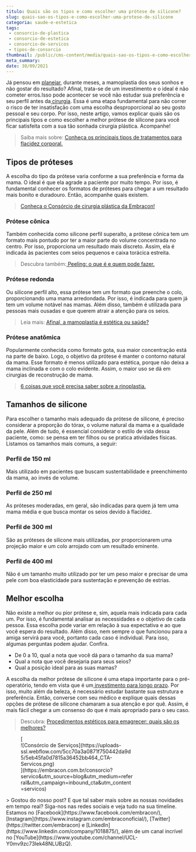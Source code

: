 ```yaml
---
titulo: Quais são os tipos e como escolher uma prótese de silicone?
slug: quais-sao-os-tipos-e-como-escolher-uma-protese-de-silicone
categoria: saude-e-estetica
tags:
 - consorcio-de-plastica
 - consorcio-de-estetica
 - consorcio-de-servicos
 - tipos-de-consorcio
thumbnail: /public/cms-content/media/quais-sao-os-tipos-e-como-escolher-uma-protese-de-silicone.jpg
meta_summary: 
date: 30/09/2021
---
```

Já pensou em [planejar](https://www.embracon.com.br/blog/planejamento-financeiro-um-guia-para-as-financas-nao-sairem-de-controle), durante meses, a mamoplastia dos seus sonhos e não gostar do resultado? Afinal, trata-se de um investimento e o ideal é não cometer erros.Isso pode acontecer se você não estudar sua preferência e seu perfil antes da[ cirurgia](https://www.embracon.com.br/blog/5-duvidas-sobre-o-consorcio-de-cirurgia). Essa é uma etapa fundamental para não correr o risco de ter insatisfação com uma escolha desproporcional ao seu gosto pessoal e seu corpo. Por isso, neste artigo, vamos explicar quais são os principais tipos e como escolher a melhor prótese de silicone para você ficar satisfeita com a sua tão sonhada cirurgia plástica. Acompanhe!

> Saiba mais sobre: [Conheça os principais tipos de tratamentos para flacidez corporal.](https://www.embracon.com.br/blog/saiba-quais-sao-os-principais-tipos-de-tratamentos-para-flacidez-corporal)

Tipos de próteses
-----------------

A escolha do tipo da prótese varia conforme a sua preferência e forma da mama. O ideal é que ela agrade a paciente por muito tempo. Por isso, é fundamental conhecer os formatos de próteses para chegar a um resultado mais bonito e duradouro. Então, acompanhe quais existem.

> [Conheça o Consórcio de cirurgia plástica da Embracon!](https://www.embracon.com.br/blog/tudo-sobre-o-consorcio-de-cirurgia-plastica-embracon)

### Prótese cônica

Também conhecida como silicone perfil superalto, a prótese cônica tem um formato mais pontudo por ter a maior parte do volume concentrada no centro. Por isso, proporciona um resultado mais discreto. Assim, ela é indicada às pacientes com seios pequenos e caixa torácica estreita.

> Descubra também:[ Peeling: o que é e quem pode fazer.](https://www.embracon.com.br/blog/peeling-o-que-e-e-quem-pode-fazer)

### Prótese redonda

Ou silicone perfil alto, essa prótese tem um formato que preenche o colo, proporcionando uma mama arredondada. Por isso, é indicada para quem já tem um volume notável nas mamas. Além disso, também é utilizada para pessoas mais ousadas e que querem atrair a atenção para os seios.

> Leia mais: [Afinal, a mamoplastia é estética ou saúde?](https://www.embracon.com.br/blog/afinal-a-mamoplastia-e-estetica-ou-saude)

### Prótese anatômica

Popularmente conhecida como formato gota, sua maior concentração está na parte de baixo. Logo, o objetivo da prótese é manter o contorno natural da mama. Esse formato é menos utilizado para estética, porque não deixa a mama inclinada e com o colo evidente. Assim, o maior uso se dá em cirurgias de reconstrução de mama.

> [6 coisas que você precisa saber sobre a rinoplastia.](https://www.embracon.com.br/blog/6-coisas-sobre-a-rinoplastia)

Tamanhos de silicone
--------------------

Para escolher o tamanho mais adequado da prótese de silicone, é preciso considerar a proporção do tórax, o volume natural da mama e a qualidade da pele. Além de tudo, é essencial considerar o estilo de vida dessa paciente, como: se pensa em ter filhos ou se pratica atividades físicas. Listamos os tamanhos mais comuns, a seguir:

### Perfil de 150 ml

Mais utilizado em pacientes que buscam sustentabilidade e preenchimento da mama, ao invés de volume.

### Perfil de 250 ml

As próteses moderadas, em geral, são indicadas para quem já tem uma mama média e que busca montar os seios devido à flacidez.

### Perfil de 300 ml

São as próteses de silicone mais utilizadas, por proporcionarem uma projeção maior e um colo arrojado com um resultado eminente.

### Perfil de 400 ml

Não é um tamanho muito utilizado por ter um peso maior e precisar de uma pele com boa elasticidade para sustentação e prevenção de estrias.

Melhor escolha
--------------

Não existe a melhor ou pior prótese e, sim, aquela mais indicada para cada um. Por isso, é fundamental analisar as necessidades e o objetivo de cada pessoa. Essa escolha pode variar em relação à sua expectativa e ao que você espera do resultado. Além disso, nem sempre o que funcionou para a amiga servirá para você, portanto cada caso é individual. Para isso, algumas perguntas podem ajudar. Confira.

- De 0 a 10, qual a nota que você dá para o tamanho da sua mama?
- Qual a nota que você desejaria para seus seios?
- Qual a posição ideal para as suas mamas?

A escolha da melhor prótese de silicone é uma etapa importante para o pré-operatório, tendo em vista que é um[ investimento para longo prazo](https://www.embracon.com.br/blog/8-motivos-que-comprovam-que-consorcio-e-investimento). Por isso, muito além da beleza, é necessário estudar bastante sua estrutura e preferência. Então, converse com seu médico e explique quais dessas opções de prótese de silicone chamaram a sua atenção e por quê. Assim, é mais fácil chegar a um consenso do que é mais apropriado para o seu caso.

> Descubra: [Procedimentos estéticos para emagrecer: quais são os melhores?](https://www.embracon.com.br/blog/procedimentos-esteticos-para-emagrecer-quais-sao-os-melhores)

<figure class="w-richtext-figure-type-image w-richtext-align-center" style="max-width:310px">[<div>![Consórcio de Serviços](https://uploads-ssl.webflow.com/5cc70a3a0871f750442da9d5/5eb45fa0d7815a36452bb464_CTA-Servicos.png)</div>](https://embracon.com.br/consorcio?servico&utm_source=blog&utm_medium=referral&utm_campaign=inbound_cta&utm_content=servicos)</figure>> Gostou do nosso post? E que tal saber mais sobre as nossas novidades em tempo real? Siga-nos nas redes sociais e veja tudo na sua timeline. Estamos no [Facebook](https://www.facebook.com/embracon/), [Instagram](https://www.instagram.com/embraconoficial/), [Twitter](https://twitter.com/embracon) e [LinkedIn](https://www.linkedin.com/company/1018875/), além de um canal incrível no [YouTube](https://www.youtube.com/channel/UCL-Y0mv9zc73Iek48NLUBzQ).

